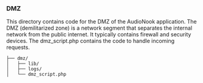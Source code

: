 ### DMZ
This directory contains code for the DMZ of the AudioNook application. The DMZ (demilitarized zone) is a network segment that separates the internal network from the public internet. It typically contains firewall and security devices. The dmz_script.php contains the code to handle incoming requests.
```
├── dmz/
│   ├── lib/
│   ├── logs/
│   └── dmz_script.php
```